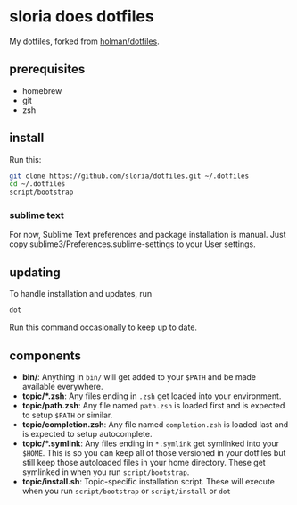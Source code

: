 # sloria does dotfiles

My dotfiles, forked from [holman/dotfiles](https://github.com/holman/dotfiles).

## prerequisites

- homebrew
- git
- zsh

## install

Run this:

```sh
git clone https://github.com/sloria/dotfiles.git ~/.dotfiles
cd ~/.dotfiles
script/bootstrap
```

### sublime text

For now, Sublime Text preferences and package installation is manual. Just copy sublime3/Preferences.sublime-settings to your User settings.

## updating

To handle installation and updates, run

```sh
dot
```

Run this command occasionally to keep up to date.

## components

- **bin/**: Anything in `bin/` will get added to your `$PATH` and be made
  available everywhere.
- **topic/\*.zsh**: Any files ending in `.zsh` get loaded into your
  environment.
- **topic/path.zsh**: Any file named `path.zsh` is loaded first and is
  expected to setup `$PATH` or similar.
- **topic/completion.zsh**: Any file named `completion.zsh` is loaded
  last and is expected to setup autocomplete.
- **topic/\*.symlink**: Any files ending in `*.symlink` get symlinked into
  your `$HOME`. This is so you can keep all of those versioned in your dotfiles
  but still keep those autoloaded files in your home directory. These get
  symlinked in when you run `script/bootstrap`.
- **topic/install.sh**: Topic-specific installation script. These will execute when you run `script/bootstrap` or `script/install` or `dot`

